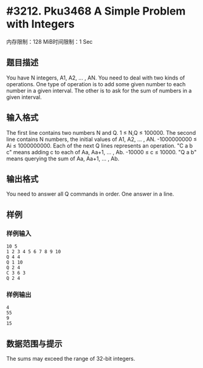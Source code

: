 # #3212. Pku3468 A Simple Problem with Integers 

内存限制：128 MiB时间限制：1 Sec

## 题目描述

 
You have N integers, A1, A2, ... , AN. You need to deal with two kinds of operations. One type of operation is to add some given number to each number in a given interval. The other is to ask for the sum of numbers in a given interval. 


## 输入格式


The first line contains two numbers N and Q. 1 &le; N,Q &le; 100000. 
The second line contains N numbers, the initial values of A1, A2, ... , AN. -1000000000 &le; Ai &le; 1000000000. 
Each of the next Q lines represents an operation. 
"C a b c" means adding c to each of Aa, Aa+1, ... , Ab. -10000 &le; c &le; 10000. 
"Q a b" means querying the sum of Aa, Aa+1, ... , Ab. 


## 输出格式


You need to answer all Q commands in order. One answer in a line. 


 

## 样例

### 样例输入

    
    10 5
    1 2 3 4 5 6 7 8 9 10
    Q 4 4
    Q 1 10
    Q 2 4
    C 3 6 3
    Q 2 4
    
    

### 样例输出

    
    4
    55
    9
    15
    
    

## 数据范围与提示

The sums may exceed the range of 32-bit integers. 
